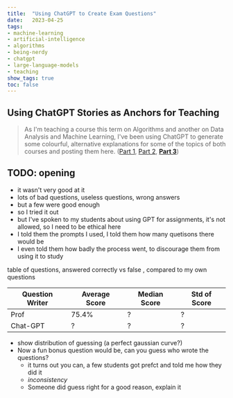```yaml
---
title:	"Using ChatGPT to Create Exam Questions"
date:	2023-04-25
tags: 
- machine-learning
- artificial-intelligence
- algorithms
- being-nerdy
- chatgpt
- large-language-models
- teaching
show_tags: true
toc: false
---
```




## Using ChatGPT Stories as Anchors for Teaching


> As I'm teaching a course this term on Algorithms and another on Data Analysis and Machine Learning, I've been using ChatGPT to generate some colourful, alternative explanations for some of the topics of both courses and posting them here. ([Part 1](/Jedi-Master-Dijkstra/), [Part 2](2023-02-18-PathWarsBonus-The-End-Credits.md), **[Part 3](/chatgpt-stories-for-teaching)**)



## TODO: opening
- it wasn't very good at it
- lots of bad questions, useless questions, wrong answers
- but a few were good enough
- so I tried it out
- but I've spoken to my students about using GPT for assignments, it's not allowed, so I need to be ethical here
- I told them the prompts I used, I told them how many quetisons there would be
- I even told them how badly the process went, to discourage them from using it to study

table of questions, answered correctly vs false , compared to my own questions

| Question Writer | Average Score | Median Score | Std of Score | 
| --- | --- | --- | --- | 
| Prof | 75.4% | ? | ? |
| Chat-GPT | ? | ? | ?|

- show distribution of guessing (a perfect gaussian curve?)
- Now a fun bonus question would be, can you guess who wrote the questions?
	- it turns out you can, a few students got prefct and told me how they did it
	- *inconsistency*
	- Someone did guess right for a good reason, explain it

